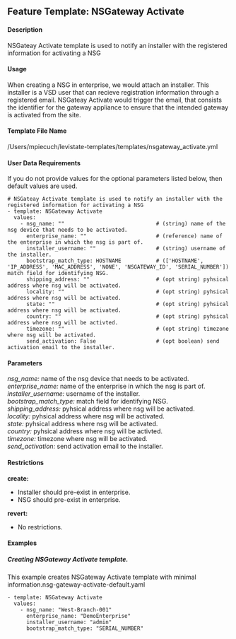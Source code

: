 ## Feature Template: NSGateway Activate
#### Description
NSGateay Activate template is used to notify an installer with the registered information for activating a NSG

#### Usage
When creating a NSG in enterprise, we would attach an installer. This installer is a VSD user that can recieve registration information through a registered email. NSGateay Activate would trigger the email, that consists the identifier for the gateway appliance to ensure that the intended gateway is activated from the site.

#### Template File Name
/Users/mpiecuch/levistate-templates/templates/nsgateway_activate.yml

#### User Data Requirements
If you do not provide values for the optional parameters listed below, then default values are used.

```
# NSGateay Activate template is used to notify an installer with the registered information for activating a NSG
- template: NSGateway Activate
  values:
    - nsg_name: ""                             # (string) name of the nsg device that needs to be activated.
      enterprise_name: ""                      # (reference) name of the enterprise in which the nsg is part of.
      installer_username: ""                   # (string) username of the installer.
      bootstrap_match_type: HOSTNAME           # (['HOSTNAME', 'IP_ADDRESS', 'MAC_ADDRESS', 'NONE', 'NSGATEWAY_ID', 'SERIAL_NUMBER']) match field for identifying NSG.
      shipping_address: ""                     # (opt string) pyhsical address where nsg will be activated.
      locality: ""                             # (opt string) pyhsical address where nsg will be activated.
      state: ""                                # (opt string) pyhsical address where nsg will be activated.
      country: ""                              # (opt string) pyhsical address where nsg will be activted.
      timezone: ""                             # (opt string) timezone where nsg will be activated.
      send_activation: False                   # (opt boolean) send activation email to the installer.

```

#### Parameters
*nsg_name:* name of the nsg device that needs to be activated.<br>
*enterprise_name:* name of the enterprise in which the nsg is part of.<br>
*installer_username:* username of the installer.<br>
*bootstrap_match_type:* match field for identifying NSG.<br>
*shipping_address:* pyhsical address where nsg will be activated.<br>
*locality:* pyhsical address where nsg will be activated.<br>
*state:* pyhsical address where nsg will be activated.<br>
*country:* pyhsical address where nsg will be activted.<br>
*timezone:* timezone where nsg will be activated.<br>
*send_activation:* send activation email to the installer.<br>


#### Restrictions
**create:**
* Installer should pre-exist in enterprise.
* NSG should pre-exist in enterprise.

**revert:**
* No restrictions.

#### Examples

##### Creating NSGateway Activate template.
This example creates NSGateway Activate template with minimal information.nsg-gateway-activate-default.yaml
```
- template: NSGateway Activate
  values:
    - nsg_name: "West-Branch-001"
      enterprise_name: "DemoEnterprise"
      installer_username: "admin"
      bootstrap_match_type: "SERIAL_NUMBER"

```
```

```
